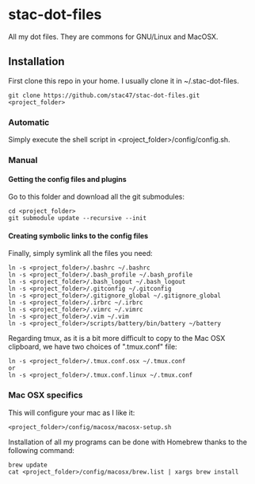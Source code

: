 stac-dot-files
==============

All my dot files. They are commons for GNU/Linux and MacOSX.

Installation
------------

First clone this repo in your home. I usually clone it in ~/.stac-dot-files.

    git clone https://github.com/stac47/stac-dot-files.git <project_folder>

### Automatic

Simply execute the shell script in <project_folder>/config/config.sh.

### Manual

#### Getting the config files and plugins

Go to this folder and download all the git submodules:

    cd <project_folder>
    git submodule update --recursive --init

#### Creating symbolic links to the config files

Finally, simply symlink all the files you need:

    ln -s <project_folder>/.bashrc ~/.bashrc
    ln -s <project_folder>/.bash_profile ~/.bash_profile
    ln -s <project_folder>/.bash_logout ~/.bash_logout
    ln -s <project_folder>/.gitconfig ~/.gitconfig
    ln -s <project_folder>/.gitignore_global ~/.gitignore_global
    ln -s <project_folder>/.irbrc ~/.irbrc
    ln -s <project_folder>/.vimrc ~/.vimrc
    ln -s <project_folder>/.vim ~/.vim
    ln -s <project_folder>/scripts/battery/bin/battery ~/battery

Regarding tmux, as it is a bit more difficult to copy to the Mac OSX clipboard,
we have two choices of ".tmux.conf" file:

    ln -s <project_folder>/.tmux.conf.osx ~/.tmux.conf
    or
    ln -s <project_folder>/.tmux.conf.linux ~/.tmux.conf

### Mac OSX specifics

This will configure your mac as I like it:

    <project_folder>/config/macosx/macosx-setup.sh

Installation of all my programs can be done with Homebrew thanks to the
following command:

    brew update
    cat <project_folder>/config/macosx/brew.list | xargs brew install
